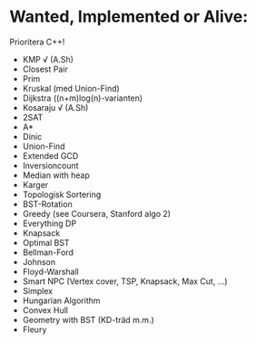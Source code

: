 Wanted, Implemented or Alive:
=============================
Prioritera C++!
- KMP √ (A.Sh)
- Closest Pair
- Prim
- Kruskal (med Union-Find)
- Dijkstra ((n+m)log(n)-varianten)
- Kosaraju √ (A.Sh)
- 2SAT
- A*
- Dinic
- Union-Find
- Extended GCD
- Inversioncount
- Median with heap
- Karger
- Topologisk Sortering
- BST-Rotation
- Greedy (see Coursera, Stanford algo 2)
- Everything DP
- Knapsack
- Optimal BST
- Bellman-Ford
- Johnson
- Floyd-Warshall
- Smart NPC (Vertex cover, TSP,  Knapsack, Max Cut, ...)
- Simplex
- Hungarian Algorithm
- Convex Hull
- Geometry with BST (KD-träd m.m.)
- Fleury
